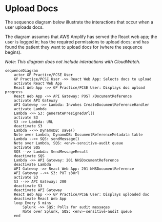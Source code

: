 # Upload Docs

The sequence diagram below illustrate the interactions that occur when a user uploads docs.

The diagram assumes that AWS Amplify has served the React web app; the user is logged in; has the required
permissions to upload docs; and has found the patient they want to upload docs for (where the sequence begins).

_Note: This diagram does not include interactions with CloudWatch._

```mermaid
sequenceDiagram
    actor GP Practice/PCSE User
    GP Practice/PCSE User ->> React Web App: Selects docs to upload
    activate React Web App
    React Web App ->> GP Practice/PCSE User: Displays doc upload progress
    React Web App ->> API Gateway: POST /DocumentReference
    activate API Gateway
    API Gateway ->> Lambda: Invokes CreateDocumentReferenceHandler
    activate Lambda
    Lambda ->> S3: generatePresignedUrl()
    activate S3
    S3 ->> Lambda: URL
    deactivate S3
    Lambda -->> DynamoDB: save()
    Note over Lambda, DynamoDB: DocumentReferenceMetadata table
    Lambda -->> SQS: sendMessage()
    Note over Lambda, SQS: <env>-sensitive-audit queue
    activate SQS
    SQS -->> Lambda: SendMessageResult
    deactivate SQS
    Lambda ->> API Gateway: 201 NHSDocumentReference
    deactivate Lambda
    API Gateway ->> React Web App: 201 NHSDocumentReference
    API Gateway -->> S3: PUT s3Url
    activate S3
    S3 -->> API Gateway: 200
    deactivate S3
    deactivate API Gateway
    React Web App ->> GP Practice/PCSE User: Displays uploaded doc
    deactivate React Web App
    loop Every 5 mins
        Splunk ->> SQS: Polls for audit messages
        Note over Splunk, SQS: <env>-sensitive-audit queue
    end
```
